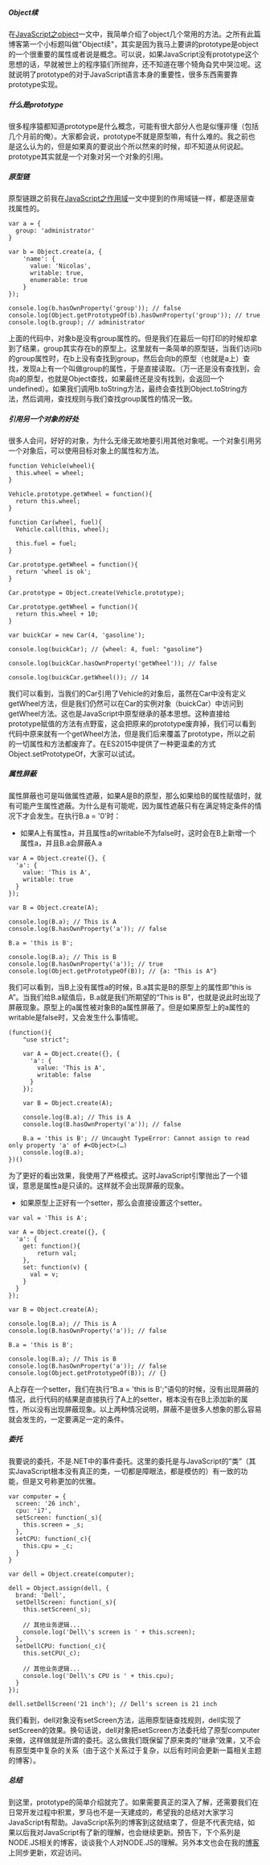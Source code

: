 ##### Object续
在[JavaScript之object](https://github.com/swfbarhr/blog/blob/master/object.md)一文中，我简单介绍了object几个常用的方法。之所有此篇博客第一个小标题叫做"Object续"，其实是因为我马上要讲的prototype是object的一个很重要的属性或者说是概念。可以说，如果JavaScript没有prototype这个思想的话，早就被世上的程序猿们所抛弃，还不知道在哪个犄角旮旯中哭泣呢。这就说明了prototype的对于JavaScript语言本身的重要性，很多东西需要靠prototype实现。

##### 什么是prototype
很多程序猿都知道prototype是什么概念，可能有很大部分人也是似懂非懂（包括几个月前的俺）。大家都会说，prototype不就是原型嘛，有什么难的。我之前也是这么认为的，但是如果真的要说出个所以然来的时候，却不知道从何说起。prototype其实就是一个对象对另一个对象的引用。

##### 原型链
原型链跟之前我在[JavaScript之作用域](https://github.com/swfbarhr/blog/blob/master/scope.md)一文中提到的作用域链一样，都是逐层查找属性的。

```
var a = {
  group: 'administrator'
}

var b = Object.create(a, {
    'name': {
      value: 'Nicolas',
      writable: true,
      enumerable: true
    }
});

console.log(b.hasOwnProperty('group')); // false
console.log(Object.getPrototypeOf(b).hasOwnProperty('group')); // true
console.log(b.group); // administrator
```

上面的代码中，对象b是没有group属性的。但是我们在最后一句打印的时候却拿到了结果，group其实存在b的原型上。这里就有一条简单的原型链，当我们访问b的group属性时，在b上没有查找到group，然后会向b的原型（也就是a上）查找，发现a上有一个叫做group的属性，于是直接读取。（万一还是没有查找到，会向a的原型，也就是Object查找，如果最终还是没有找到，会返回一个undefined）。如果我们调用b.toString方法，最终会查找到Object.toString方法，然后调用，查找规则与我们查找group属性的情况一致。

##### 引用另一个对象的好处
很多人会问，好好的对象，为什么无缘无故地要引用其他对象呢。一个对象引用另一个对象后，可以使用目标对象上的属性和方法。

```
function Vehicle(wheel){
  this.wheel = wheel;
}

Vehicle.prototype.getWheel = function(){
  return this.wheel;
}

function Car(wheel, fuel){
  Vehicle.call(this, wheel);

  this.fuel = fuel;
}

Car.prototype.getWheel = function(){
  return 'wheel is ok';
}

Car.prototype = Object.create(Vehicle.prototype);

Car.prototype.getWheel = function(){
  return this.wheel + 10;
}

var buickCar = new Car(4, 'gasoline');

console.log(buickCar); // {wheel: 4, fuel: "gasoline"}

console.log(buickCar.hasOwnProperty('getWheel')); // false

console.log(buickCar.getWheel()); // 14
```

我们可以看到，当我们的Car引用了Vehicle的对象后，虽然在Car中没有定义getWheel方法，但是我们仍然可以在Car的实例对象（buickCar）中访问到getWheel方法。这也是JavaScript中原型继承的基本思想。这种直接给prototype赋值的方法有点野蛮，这会把原来的prototype废弃掉，我们可以看到代码中原来就有一个getWheel方法，但是我们后来覆盖了prototype，所以之前的一切属性和方法都废弃了。在ES2015中提供了一种更温柔的方式Object.setPrototypeOf，大家可以试试。

##### 属性屏蔽
属性屏蔽也可是叫做属性遮蔽，如果A是B的原型，那么如果给B的属性赋值时，就有可能产生属性遮蔽。为什么是有可能呢，因为属性遮蔽只有在满足特定条件的情况下才会发生。在执行B.a = '0'时：

+ 如果A上有属性a，并且属性a的writable不为false时，这时会在B上新增一个属性a，并且B.a会屏蔽A.a

```
var A = Object.create({}, {
  'a': {
    value: 'This is A',
    writable: true
  }
});

var B = Object.create(A);

console.log(B.a); // This is A
console.log(B.hasOwnProperty('a')); // false

B.a = 'this is B';

console.log(B.a); // This is B
console.log(B.hasOwnProperty('a')); // true
console.log(Object.getPrototypeOf(B)); // {a: "This is A"}
```

我们可以看到，当B上没有属性a的时候，B.a其实是B的原型上的属性即“this is A”。当我们给B.a赋值后，B.a就是我们所期望的“This is B”，也就是说此时出现了屏蔽现象。原型上的a属性被对象B的a属性屏蔽了。但是如果原型上的a属性的writable是false时，又会发生什么事情呢。

```
(function(){
    "use strict";

    var A = Object.create({}, {
      'a': {
        value: 'This is A',
        writable: false
      }
    });

    var B = Object.create(A);

    console.log(B.a); // This is A
    console.log(B.hasOwnProperty('a')); // false

    B.a = 'this is B'; // Uncaught TypeError: Cannot assign to read only property 'a' of #<Object>(…)
    console.log(B.a);
})()
```

为了更好的看出效果，我使用了严格模式。这时JavaScript引擎抛出了一个错误，意思是属性a是只读的。这样就不会出现屏蔽的现象。

+ 如果原型上正好有一个setter，那么会直接设置这个setter。

```
var val = 'This is A';

var A = Object.create({}, {
  'a': {
    get: function(){
        return val;
    },
    set: function(v) {
      val = v;
    }
  }
});

var B = Object.create(A);

console.log(B.a); // This is A
console.log(B.hasOwnProperty('a')); // false

B.a = 'this is B';

console.log(B.a); // This is B
console.log(B.hasOwnProperty('a')); // false
console.log(Object.getPrototypeOf(B)); // {}
```

A上存在一个setter，我们在执行“B.a = 'this is B';”语句的时候，没有出现屏蔽的情况，此行代码的结果是直接执行了A上的setter，根本没有在B上添加新的属性，所以没有出现屏蔽现象。以上两种情况说明，屏蔽不是很多人想象的那么容易就会发生的，一定要满足一定的条件。

##### 委托
我要说的委托，不是.NET中的事件委托。这里的委托是与JavaScript的“类”（其实JavaScript根本没有真正的类，一切都是障眼法，都是模仿的）有一致的功能，但是又号称更加的优雅。

```
var computer = {
  screen: '26 inch',
  cpu: 'i7',
  setScreen: function(_s){
    this.screen = _s;
  },
  setCPU: function(_c){
    this.cpu = _c;
  }
}

var dell = Object.create(computer);

dell = Object.assign(dell, {
  brand: 'Dell',
  setDellScreen: function(_s){
    this.setScreen(_s);

    // 其他业务逻辑...
    console.log('Dell\'s screen is ' + this.screen);
  },
  setDellCPU: function(_c){
    this.setCPU(_c);

    // 其他业务逻辑...
    console.log('Dell\'s CPU is ' + this.cpu);
  }
});

dell.setDellScreen('21 inch'); // Dell's screen is 21 inch
```

我们看到，dell对象没有setScreen方法，运用原型链查找规则，dell实现了setScreen的效果。换句话说，dell对象把setScreen方法委托给了原型computer来做，这样做就是所谓的委托。这么做我们既保留了原来类的“继承”效果，又不会有原型类中复杂的关系（由于这个关系过于复杂，以后有时间会更新一篇相关主题的博客）。

##### 总结
到这里，prototype的简单介绍就完了。如果需要真正的深入了解，还需要我们在日常开发过程中积累，罗马也不是一天建成的，希望我的总结对大家学习JavaScript有帮助。JavaScript系列的博客到这就结束了，但是不代表完结，如果以后我对JavaScript有了新的理解，也会继续更新。预告下，下个系列是NODE.JS相关的博客，谈谈我个人对NODE.JS的理解。另外本文也会在我的[博客](http://www.sunweifeng.cn/javascript-prototype/)上同步更新，欢迎访问。
